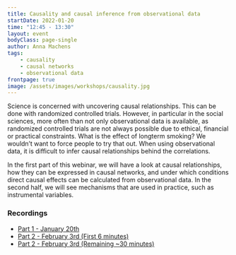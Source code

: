 ```yaml
---
title: Causality and causal inference from observational data
startDate: 2022-01-20
time: "12:45 - 13:30"
layout: event
bodyClass: page-single
author: Anna Machens
tags:
    - causality
    - causal networks
    - observational data
frontpage: true
image: /assets/images/workshops/causality.jpg
---
```


Science is concerned with uncovering causal relationships. This can be done with randomized controlled trials. However, in particular in the social sciences, more often than not only observational data is available, as randomized controlled trials are not always possible due to ethical, financial or practical constraints. What is the effect of longterm smoking? We wouldn’t want to force people to try that out. When using observational data, it is difficult to infer causal relationships behind the correlations.

In the first part of this webinar, we will have a look at causal relationships, how they can be expressed in causal networks, and under which conditions direct causal effects can be calculated from observational data. In the second half, we will see mechanisms that are used in practice, such as instrumental variables.

### Recordings

 -   [Part 1 - January 20th](<https://universiteittwente-my.sharepoint.com/:v:/r/personal/a_k_machens_utwente_nl/Documents/Recordings/Causality%20and%20Causal%20Inference%20from%20observational%20data%20(BDSi%20webinar%20series)-20220120_124728-Meeting%20Recording.mp4?csf=1&web=1&e=EyMqTS>)
 -   [Part 2 - February 3rd (First 6 minutes)](<https://universiteittwente-my.sharepoint.com/:v:/r/personal/a_k_machens_utwente_nl/Documents/Recordings/Causality%20and%20Causal%20Inference%20from%20observational%20data%20-%20part%202%20(BDSi%20webinar%20series)-20220203_124727-Meeting%20Recording.mp4?csf=1&web=1&e=vubqCh>)
 -   [Part 2 - February 3rd (Remaining ~30 minutes)](<https://universiteittwente-my.sharepoint.com/:v:/r/personal/a_k_machens_utwente_nl/Documents/Recordings/Causality%20and%20Causal%20Inference%20from%20observational%20data%20-%20part%202%20(BDSi%20webinar%20series)-20220203_125401-Meeting%20Recording.mp4?csf=1&web=1&e=5DvqFz>)
 